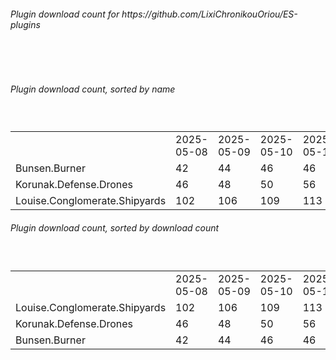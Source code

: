 <h6>Plugin download count for https://github.com/LixiChronikouOriou/ES-plugins</h6><br>
<br>
<h6>Plugin download count, sorted by name</h6><sub><sup><br>
<table>
	<tr>
		<td></td>
		<td>2025-05-08</td>
		<td>2025-05-09</td>
		<td>2025-05-10</td>
		<td>2025-05-11</td>
		<td>2025-05-12</td>
		<td>2025-05-13</td>
		<td>2025-05-14</td>
		<td>today +</td>
	</tr>
	<tr>
		<td>Bunsen.Burner</td>
		<td>42</td>
		<td>44</td>
		<td>46</td>
		<td>46</td>
		<td>46</td>
		<td>46</td>
		<td>46</td>
		<td></td>
	</tr>
	<tr>
		<td>Korunak.Defense.Drones</td>
		<td>46</td>
		<td>48</td>
		<td>50</td>
		<td>56</td>
		<td>58</td>
		<td>58</td>
		<td>60</td>
		<td>+ 2</td>
	</tr>
	<tr>
		<td>Louise.Conglomerate.Shipyards</td>
		<td>102</td>
		<td>106</td>
		<td>109</td>
		<td>113</td>
		<td>117</td>
		<td>117</td>
		<td>119</td>
		<td>+ 2</td>
	</tr>
</table>
</sub></sup>
<h6>Plugin download count, sorted by download count</h6><sub><sup><br>
<table>
	<tr>
		<td></td>
		<td>2025-05-08</td>
		<td>2025-05-09</td>
		<td>2025-05-10</td>
		<td>2025-05-11</td>
		<td>2025-05-12</td>
		<td>2025-05-13</td>
		<td>2025-05-14</td>
		<td>today +</td>
	</tr>
	<tr>
		<td>Louise.Conglomerate.Shipyards</td>
		<td>102</td>
		<td>106</td>
		<td>109</td>
		<td>113</td>
		<td>117</td>
		<td>117</td>
		<td>119</td>
		<td>+ 2</td>
	</tr>
	<tr>
		<td>Korunak.Defense.Drones</td>
		<td>46</td>
		<td>48</td>
		<td>50</td>
		<td>56</td>
		<td>58</td>
		<td>58</td>
		<td>60</td>
		<td>+ 2</td>
	</tr>
	<tr>
		<td>Bunsen.Burner</td>
		<td>42</td>
		<td>44</td>
		<td>46</td>
		<td>46</td>
		<td>46</td>
		<td>46</td>
		<td>46</td>
		<td></td>
	</tr>
</table>
</sub></sup>

